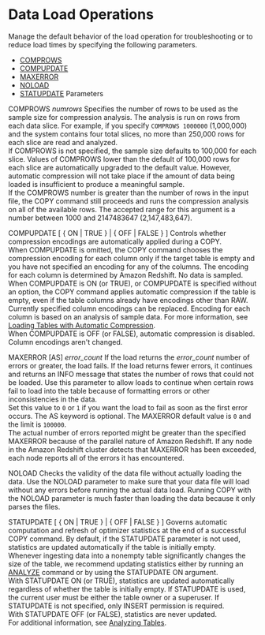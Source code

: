 # Data Load Operations<a name="copy-parameters-data-load"></a>

Manage the default behavior of the load operation for troubleshooting or to reduce load times by specifying the following parameters\. 
+ [COMPROWS](#copy-comprows) 
+ [COMPUPDATE](#copy-compupdate) 
+ [MAXERROR](#copy-maxerror) 
+ [NOLOAD](#copy-noload) 
+ [STATUPDATE](#copy-statupdate) <a name="copy-data-load-parameters"></a>Parameters

COMPROWS *numrows*   <a name="copy-comprows"></a>
Specifies the number of rows to be used as the sample size for compression analysis\. The analysis is run on rows from each data slice\. For example, if you specify `COMPROWS 1000000` \(1,000,000\) and the system contains four total slices, no more than 250,000 rows for each slice are read and analyzed\.  
If COMPROWS is not specified, the sample size defaults to 100,000 for each slice\. Values of COMPROWS lower than the default of 100,000 rows for each slice are automatically upgraded to the default value\. However, automatic compression will not take place if the amount of data being loaded is insufficient to produce a meaningful sample\.  
If the COMPROWS number is greater than the number of rows in the input file, the COPY command still proceeds and runs the compression analysis on all of the available rows\. The accepted range for this argument is a number between 1000 and 2147483647 \(2,147,483,647\)\.

COMPUPDATE \[ \{ ON \| TRUE \} \| \{ OFF \| FALSE \} \]  <a name="copy-compupdate"></a>
Controls whether compression encodings are automatically applied during a COPY\.   
When COMPUPDATE is omitted, the COPY command chooses the compression encoding for each column only if the target table is empty and you have not specified an encoding for any of the columns\. The encoding for each column is determined by Amazon Redshift\. No data is sampled\.   
When COMPUPDATE is ON \(or TRUE\), or COMPUPDATE is specified without an option, the COPY command applies automatic compression if the table is empty, even if the table columns already have encodings other than RAW\. Currently specified column encodings can be replaced\. Encoding for each column is based on an analysis of sample data\. For more information, see [Loading Tables with Automatic Compression](c_Loading_tables_auto_compress.md)\.  
When COMPUPDATE is OFF \(or FALSE\), automatic compression is disabled\. Column encodings aren't changed\.

MAXERROR \[AS\] *error\_count*   <a name="copy-maxerror"></a>
If the load returns the *error\_count* number of errors or greater, the load fails\. If the load returns fewer errors, it continues and returns an INFO message that states the number of rows that could not be loaded\. Use this parameter to allow loads to continue when certain rows fail to load into the table because of formatting errors or other inconsistencies in the data\.   
Set this value to `0` or `1` if you want the load to fail as soon as the first error occurs\. The AS keyword is optional\. The MAXERROR default value is `0` and the limit is `100000`\.  
 The actual number of errors reported might be greater than the specified MAXERROR because of the parallel nature of Amazon Redshift\. If any node in the Amazon Redshift cluster detects that MAXERROR has been exceeded, each node reports all of the errors it has encountered\.

NOLOAD   <a name="copy-noload"></a>
Checks the validity of the data file without actually loading the data\. Use the NOLOAD parameter to make sure that your data file will load without any errors before running the actual data load\. Running COPY with the NOLOAD parameter is much faster than loading the data because it only parses the files\.

STATUPDATE \[ \{ ON \| TRUE \} \| \{ OFF \| FALSE \} \]  <a name="copy-statupdate"></a>
Governs automatic computation and refresh of optimizer statistics at the end of a successful COPY command\. By default, if the STATUPDATE parameter is not used, statistics are updated automatically if the table is initially empty\.  
Whenever ingesting data into a nonempty table significantly changes the size of the table, we recommend updating statistics either by running an [ANALYZE](r_ANALYZE.md) command or by using the STATUPDATE ON argument\.  
With STATUPDATE ON \(or TRUE\), statistics are updated automatically regardless of whether the table is initially empty\. If STATUPDATE is used, the current user must be either the table owner or a superuser\. If STATUPDATE is not specified, only INSERT permission is required\.  
With STATUPDATE OFF \(or FALSE\), statistics are never updated\.  
For additional information, see [Analyzing Tables](t_Analyzing_tables.md)\.